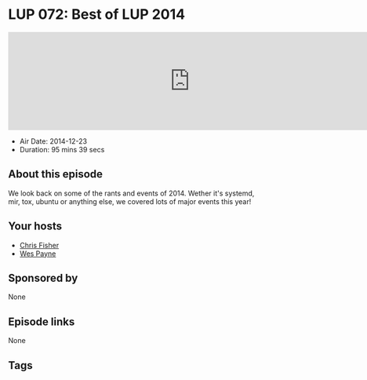 # LUP 072: Best of LUP 2014

<iframe src="https://player.fireside.fm/v2/RUkczH-V+Y5qyeHkn?theme=dark" width="740" height="200" frameborder="0" scrolling="no"></iframe>

* Air Date: 2014-12-23
* Duration: 95 mins 39 secs

## About this episode

We look back on some of the rants and events of 2014. Wether it's systemd, mir, tox, ubuntu or anything else, we covered lots of major events this year!

## Your hosts
* [Chris Fisher](https://linuxunplugged.com/hosts/chrislas)
* [Wes Payne](https://linuxunplugged.com/hosts/wes)

## Sponsored by

None



## Episode links

None



## Tags

